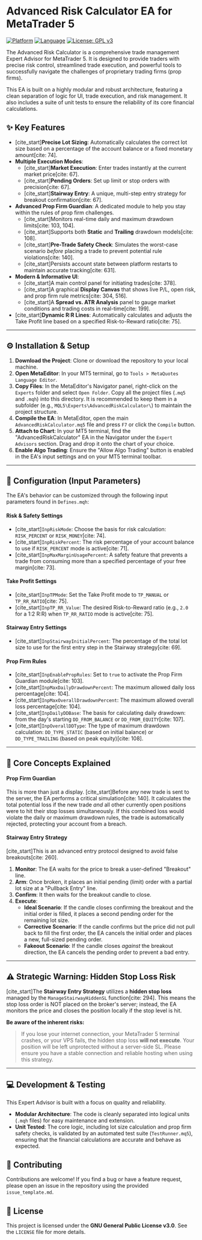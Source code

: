 # Advanced Risk Calculator EA for MetaTrader 5

[![Platform](https://img.shields.io/badge/Platform-MetaTrader%205-blue.svg)](https://www.metatrader5.com)
[![Language](https://img.shields.io/badge/Language-MQL5-orange.svg)](https://www.mql5.com)
[![License: GPL v3](https://img.shields.io/badge/License-GPLv3-blue.svg)](https://www.gnu.org/licenses/gpl-3.0)

The Advanced Risk Calculator is a comprehensive trade management Expert Advisor for MetaTrader 5. It is designed to provide traders with precise risk control, streamlined trade execution, and powerful tools to successfully navigate the challenges of proprietary trading firms (prop firms).

This EA is built on a highly modular and robust architecture, featuring a clean separation of logic for UI, trade execution, and risk management. It also includes a suite of unit tests to ensure the reliability of its core financial calculations.

## ✨ Key Features

-   [cite_start]**Precise Lot Sizing**: Automatically calculates the correct lot size based on a percentage of the account balance or a fixed monetary amount[cite: 74].
-   **Multiple Execution Modes**:
    -   [cite_start]**Market Execution**: Enter trades instantly at the current market price[cite: 67].
    -   [cite_start]**Pending Orders**: Set up limit or stop orders with precision[cite: 67].
    -   [cite_start]**Stairway Entry**: A unique, multi-step entry strategy for breakout confirmation[cite: 67].
-   **Advanced Prop Firm Guardian**: A dedicated module to help you stay within the rules of prop firm challenges.
    -   [cite_start]Monitors real-time daily and maximum drawdown limits[cite: 103, 104].
    -   [cite_start]Supports both **Static** and **Trailing** drawdown models[cite: 108].
    -   [cite_start]**Pre-Trade Safety Check**: Simulates the worst-case scenario *before* placing a trade to prevent potential rule violations[cite: 140].
    -   [cite_start]Persists account state between platform restarts to maintain accurate tracking[cite: 631].
-   **Modern & Informative UI**:
    -   [cite_start]A main control panel for initiating trades[cite: 378].
    -   [cite_start]A graphical **Display Canvas** that shows live P/L, open risk, and prop firm rule metrics[cite: 304, 516].
    -   [cite_start]A **Spread vs. ATR Analysis** panel to gauge market conditions and trading costs in real-time[cite: 199].
-   [cite_start]**Dynamic R:R Lines**: Automatically calculates and adjusts the Take Profit line based on a specified Risk-to-Reward ratio[cite: 75].

---

## ⚙️ Installation & Setup

1.  **Download the Project**: Clone or download the repository to your local machine.
2.  **Open MetaEditor**: In your MT5 terminal, go to `Tools > MetaQuotes Language Editor`.
3.  **Copy Files**: In the MetaEditor's Navigator panel, right-click on the `Experts` folder and select `Open Folder`. Copy all the project files (`.mq5` and `.mqh`) into this directory. It is recommended to keep them in a subfolder (e.g., `MQL5\Experts\AdvancedRiskCalculator\`) to maintain the project structure.
4.  **Compile the EA**: In MetaEditor, open the main `AdvancedRiskCalculator.mq5` file and press `F7` or click the `Compile` button.
5.  **Attach to Chart**: In your MT5 terminal, find the "AdvancedRiskCalculator" EA in the Navigator under the `Expert Advisors` section. Drag and drop it onto the chart of your choice.
6.  **Enable Algo Trading**: Ensure the "Allow Algo Trading" button is enabled in the EA's input settings and on your MT5 terminal toolbar.

---

## 🔧 Configuration (Input Parameters)

The EA's behavior can be customized through the following input parameters found in `Defines.mqh`:

#### Risk & Safety Settings
-   [cite_start]`InpRiskMode`: Choose the basis for risk calculation: `RISK_PERCENT` or `RISK_MONEY`[cite: 74].
-   [cite_start]`InpRiskPercent`: The risk percentage of your account balance to use if `RISK_PERCENT` mode is active[cite: 71].
-   [cite_start]`InpMaxMarginUsagePercent`: A safety feature that prevents a trade from consuming more than a specified percentage of your free margin[cite: 73].

#### Take Profit Settings
-   [cite_start]`InpTPMode`: Set the Take Profit mode to `TP_MANUAL` or `TP_RR_RATIO`[cite: 75].
-   [cite_start]`InpTP_RR_Value`: The desired Risk-to-Reward ratio (e.g., `2.0` for a 1:2 R:R) when `TP_RR_RATIO` mode is active[cite: 75].

#### Stairway Entry Settings
-   [cite_start]`InpStairwayInitialPercent`: The percentage of the total lot size to use for the first entry step in the Stairway strategy[cite: 69].

#### Prop Firm Rules
-   [cite_start]`InpEnablePropRules`: Set to `true` to activate the Prop Firm Guardian module[cite: 103].
-   [cite_start]`InpMaxDailyDrawdownPercent`: The maximum allowed daily loss percentage[cite: 104].
-   [cite_start]`InpMaxOverallDrawdownPercent`: The maximum allowed overall loss percentage[cite: 104].
-   [cite_start]`InpDailyDDBase`: The basis for calculating daily drawdown: from the day's starting `DD_FROM_BALANCE` or `DD_FROM_EQUITY`[cite: 107].
-   [cite_start]`InpOverallDDType`: The type of maximum drawdown calculation: `DD_TYPE_STATIC` (based on initial balance) or `DD_TYPE_TRAILING` (based on peak equity)[cite: 108].

---

## 🧠 Core Concepts Explained

#### Prop Firm Guardian
This is more than just a display. [cite_start]Before any new trade is sent to the server, the EA performs a critical simulation[cite: 140]. It calculates the total potential loss if the new trade *and* all other currently open positions were to hit their stop losses simultaneously. If this combined loss would violate the daily or maximum drawdown rules, the trade is automatically rejected, protecting your account from a breach.

#### Stairway Entry Strategy
[cite_start]This is an advanced entry protocol designed to avoid false breakouts[cite: 260].
1.  **Monitor**: The EA waits for the price to break a user-defined "Breakout" line.
2.  **Arm**: Once broken, it places an initial pending (limit) order with a partial lot size at a "Pullback Entry" line.
3.  **Confirm**: It then waits for the breakout candle to close.
4.  **Execute**:
    -   **Ideal Scenario**: If the candle closes confirming the breakout and the initial order is filled, it places a second pending order for the remaining lot size.
    -   **Corrective Scenario**: If the candle confirms but the price did not pull back to fill the first order, the EA cancels the initial order and places a new, full-sized pending order.
    -   **Fakeout Scenario**: If the candle closes *against* the breakout direction, the EA cancels the pending order to prevent a bad entry.

---

## ⚠️ Strategic Warning: Hidden Stop Loss Risk

[cite_start]The **Stairway Entry Strategy** utilizes a **hidden stop loss** managed by the `ManageStairwayHiddenSL` function[cite: 294]. This means the stop loss order is NOT placed on the broker's server; instead, the EA monitors the price and closes the position locally if the stop level is hit.

**Be aware of the inherent risks:**
> If you lose your internet connection, your MetaTrader 5 terminal crashes, or your VPS fails, the hidden stop loss **will not execute**. Your position will be left unprotected without a server-side SL. Please ensure you have a stable connection and reliable hosting when using this strategy.

---

## 💻 Development & Testing

This Expert Advisor is built with a focus on quality and reliability.
-   **Modular Architecture**: The code is cleanly separated into logical units (`.mqh` files) for easy maintenance and extension.
-   **Unit Tested**: The core logic, including lot size calculation and prop firm safety checks, is validated by an automated test suite (`TestRunner.mq5`), ensuring that the financial calculations are accurate and behave as expected.

## 🤝 Contributing

Contributions are welcome! If you find a bug or have a feature request, please open an issue in the repository using the provided `issue_template.md`.

## 📜 License

This project is licensed under the **GNU General Public License v3.0**. See the `LICENSE` file for more details.
